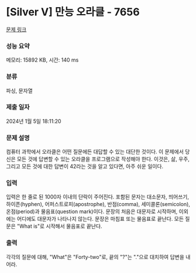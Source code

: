 # [Silver V] 만능 오라클 - 7656 

[문제 링크](https://www.acmicpc.net/problem/7656) 

### 성능 요약

메모리: 15892 KB, 시간: 140 ms

### 분류

파싱, 문자열

### 제출 일자

2024년 1월 5일 18:11:20

### 문제 설명

<p>컴퓨터 과학에서 오라클은 어떤 질문에든 대답할 수 있는 대단한 것이다. 이 문제에서 당신은 모든 것에 답변할 수 있는 오라클을 프로그램으로 작성해야 한다. 이것은, 삶, 우주, 그리고 모든 것에 대한 답변이 42라는 것을 알고 있다면, 아주 쉬운 일이다.</p>

### 입력 

 <p>입력은 한 줄로 된 1000자 이내의 단락이 주어진다. 포함된 문자는 대소문자, 띄어쓰기, 하이픈(hyphen), 어퍼스트로피(apostrophe), 반점(comma), 세미콜론(semicolon), 온점(period)과 물음표(question mark)이다. 문장의 처음은 대문자로 시작하며, 이외에는 어디에도 대문자가 나타나지 않는다. 문장은 마침표 또는 물음표로 끝난다. 모든 질문은 "What is"로 시작해서 물음표로 끝난다.</p>

### 출력 

 <p>각각의 질문에 대해, "What"은 "Forty-two"로, 끝의 "?"는 "."으로 대치하여 답변을 내어라.</p>

